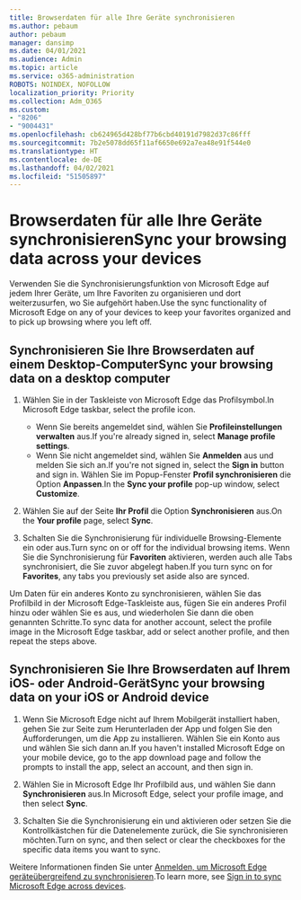 ```yaml
---
title: Browserdaten für alle Ihre Geräte synchronisieren
ms.author: pebaum
author: pebaum
manager: dansimp
ms.date: 04/01/2021
ms.audience: Admin
ms.topic: article
ms.service: o365-administration
ROBOTS: NOINDEX, NOFOLLOW
localization_priority: Priority
ms.collection: Adm_O365
ms.custom:
- "8206"
- "9004431"
ms.openlocfilehash: cb624965d428bf77b6cbd40191d7982d37c86fff
ms.sourcegitcommit: 7b2e5078dd65f11af6650e692a7ea48e91f544e0
ms.translationtype: HT
ms.contentlocale: de-DE
ms.lasthandoff: 04/02/2021
ms.locfileid: "51505897"
---
```

# <a name="sync-your-browsing-data-across-your-devices"></a><span data-ttu-id="369c9-102">Browserdaten für alle Ihre Geräte synchronisieren</span><span class="sxs-lookup"><span data-stu-id="369c9-102">Sync your browsing data across your devices</span></span>

<span data-ttu-id="369c9-103">Verwenden Sie die Synchronisierungsfunktion von Microsoft Edge auf jedem Ihrer Geräte, um Ihre Favoriten zu organisieren und dort weiterzusurfen, wo Sie aufgehört haben.</span><span class="sxs-lookup"><span data-stu-id="369c9-103">Use the sync functionality of Microsoft Edge on any of your devices to keep your favorites organized and to pick up browsing where you left off.</span></span>

## <a name="sync-your-browsing-data-on-a-desktop-computer"></a><span data-ttu-id="369c9-104">Synchronisieren Sie Ihre Browserdaten auf einem Desktop-Computer</span><span class="sxs-lookup"><span data-stu-id="369c9-104">Sync your browsing data on a desktop computer</span></span>

1. <span data-ttu-id="369c9-105">Wählen Sie in der Taskleiste von Microsoft Edge das Profilsymbol.</span><span class="sxs-lookup"><span data-stu-id="369c9-105">In Microsoft Edge taskbar, select the profile icon.</span></span>
    
    - <span data-ttu-id="369c9-106">Wenn Sie bereits angemeldet sind, wählen Sie **Profileinstellungen verwalten** aus.</span><span class="sxs-lookup"><span data-stu-id="369c9-106">If you're already signed in, select **Manage profile settings**.</span></span>
    - <span data-ttu-id="369c9-107">Wenn Sie nicht angemeldet sind, wählen Sie **Anmelden** aus und melden Sie sich an.</span><span class="sxs-lookup"><span data-stu-id="369c9-107">If you're not signed in, select the **Sign in** button and sign in.</span></span> <span data-ttu-id="369c9-108">Wählen Sie im Popup-Fenster **Profil synchronisieren** die Option **Anpassen**.</span><span class="sxs-lookup"><span data-stu-id="369c9-108">In the **Sync your profile** pop-up window, select **Customize**.</span></span>

1. <span data-ttu-id="369c9-109">Wählen Sie auf der Seite **Ihr Profil** die Option **Synchronisieren** aus.</span><span class="sxs-lookup"><span data-stu-id="369c9-109">On the **Your profile** page, select **Sync**.</span></span>

1. <span data-ttu-id="369c9-110">Schalten Sie die Synchronisierung für individuelle Browsing-Elemente ein oder aus.</span><span class="sxs-lookup"><span data-stu-id="369c9-110">Turn sync on or off for the individual browsing items.</span></span> <span data-ttu-id="369c9-111">Wenn Sie die Synchronisierung für **Favoriten** aktivieren, werden auch alle Tabs synchronisiert, die Sie zuvor abgelegt haben.</span><span class="sxs-lookup"><span data-stu-id="369c9-111">If you turn sync on for **Favorites**, any tabs you previously set aside also are synced.</span></span>

<span data-ttu-id="369c9-112">Um Daten für ein anderes Konto zu synchronisieren, wählen Sie das Profilbild in der Microsoft Edge-Taskleiste aus, fügen Sie ein anderes Profil hinzu oder wählen Sie es aus, und wiederholen Sie dann die oben genannten Schritte.</span><span class="sxs-lookup"><span data-stu-id="369c9-112">To sync data for another account, select the profile image in the Microsoft Edge taskbar, add or select another profile, and then repeat the steps above.</span></span>

## <a name="sync-your-browsing-data-on-your-ios-or-android-device"></a><span data-ttu-id="369c9-113">Synchronisieren Sie Ihre Browserdaten auf Ihrem iOS- oder Android-Gerät</span><span class="sxs-lookup"><span data-stu-id="369c9-113">Sync your browsing data on your iOS or Android device</span></span>

1. <span data-ttu-id="369c9-114">Wenn Sie Microsoft Edge nicht auf Ihrem Mobilgerät installiert haben, gehen Sie zur Seite zum Herunterladen der App und folgen Sie den Aufforderungen, um die App zu installieren. Wählen Sie ein Konto aus und wählen Sie sich dann an.</span><span class="sxs-lookup"><span data-stu-id="369c9-114">If you haven't installed Microsoft Edge on your mobile device, go to the app download page and follow the prompts to install the app, select an account, and then sign in.</span></span>

1. <span data-ttu-id="369c9-115">Wählen Sie in Microsoft Edge Ihr Profilbild aus, und wählen Sie dann **Synchronisieren** aus.</span><span class="sxs-lookup"><span data-stu-id="369c9-115">In Microsoft Edge, select your profile image, and then select **Sync**.</span></span>

1. <span data-ttu-id="369c9-116">Schalten Sie die Synchronisierung ein und aktivieren oder setzen Sie die Kontrollkästchen für die Datenelemente zurück, die Sie synchronisieren möchten.</span><span class="sxs-lookup"><span data-stu-id="369c9-116">Turn on sync, and then select or clear the checkboxes for the specific data items you want to sync.</span></span>

<span data-ttu-id="369c9-117">Weitere Informationen finden Sie unter [Anmelden, um Microsoft Edge geräteübergreifend zu synchronisieren](https://go.microsoft.com/fwlink/?linkid=2145501).</span><span class="sxs-lookup"><span data-stu-id="369c9-117">To learn more, see [Sign in to sync Microsoft Edge across devices](https://go.microsoft.com/fwlink/?linkid=2145501).</span></span>
